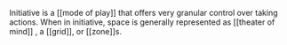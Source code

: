 Initiative is a [[mode of play]] that offers very granular control over taking actions. When in initiative, space is generally represented as [[theater of mind]] , a [[grid]], or [[zone]]s.